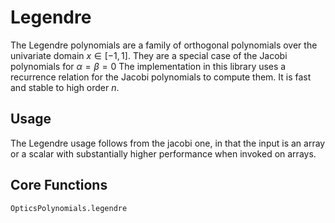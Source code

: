 # Legendre

The Legendre polynomials are a family of orthogonal polynomials over the univariate domain $x \in [-1,1]$.  They are a special case of the Jacobi polynomials for $\alpha = \beta = 0$  The implementation in this library uses a recurrence relation for the Jacobi polynomials to compute them.  It is fast and stable to high order $n$.

## Usage

The Legendre usage follows from the jacobi one, in that the input is an array or a scalar with substantially higher performance when invoked on arrays.


## Core Functions

```@docs
OpticsPolynomials.legendre
```
